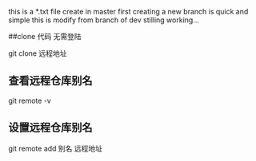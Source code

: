 this is a *.txt file create in master first
creating a new branch is quick and simple
this is modify from branch of dev
stilling working...

##clone 代码 无需登陆

git clone 远程地址

## 查看远程仓库别名
git remote -v

## 设置远程仓库别名
git remote add 别名 远程地址

